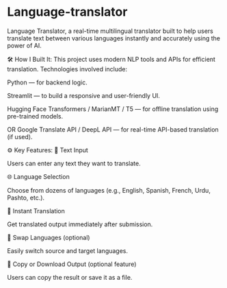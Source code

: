 # Language-translator
Language Translator, a real-time multilingual translator built to help users translate text between various languages instantly and accurately using the power of AI.

🛠️ How I Built It:
This project uses modern NLP tools and APIs for efficient translation. Technologies involved include:

Python — for backend logic.

Streamlit — to build a responsive and user-friendly UI.

Hugging Face Transformers / MarianMT / T5 — for offline translation using pre-trained models.

OR Google Translate API / DeepL API — for real-time API-based translation (if used).

⚙️ Key Features:
📝 Text Input

Users can enter any text they want to translate.

🌐 Language Selection

Choose from dozens of languages (e.g., English, Spanish, French, Urdu, Pashto, etc.).

🚀 Instant Translation

Get translated output immediately after submission.

🔁 Swap Languages (optional)

Easily switch source and target languages.

📄 Copy or Download Output (optional feature)

Users can copy the result or save it as a file.
